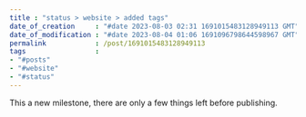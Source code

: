 ```yaml
---                               
title : "status > website > added tags"
date_of_creation     : "#date 2023-08-03 02:31 1691015483128949113 GMT"
date_of_modification : "#date 2023-08-04 01:06 1691096798644598967 GMT"
permalink            : /post/1691015483128949113
tags                 :
- "#posts"
- "#website"
- "#status"
---
```


This a new milestone, there are only a few things left before publishing.